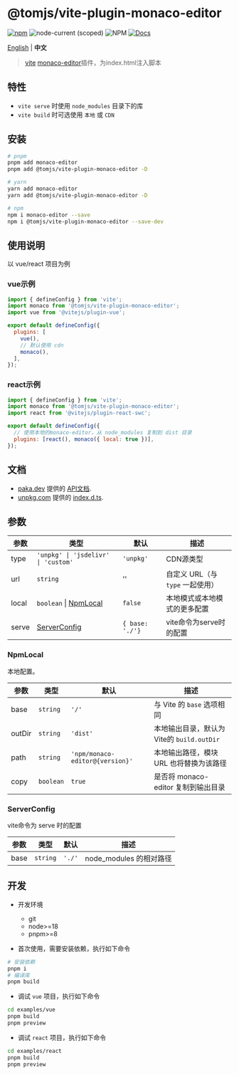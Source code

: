 # @tomjs/vite-plugin-monaco-editor

[![npm](https://img.shields.io/npm/v/@tomjs/vite-plugin-monaco-editor)](https://www.npmjs.com/package/@tomjs/vite-plugin-monaco-editor) ![node-current (scoped)](https://img.shields.io/node/v/@tomjs/vite-plugin-monaco-editor) ![NPM](https://img.shields.io/npm/l/@tomjs/vite-plugin-monaco-editor) [![Docs](https://www.paka.dev/badges/v0/cute.svg)](https://www.paka.dev/npm/@tomjs/vite-plugin-monaco-editor)

[English](./README.md) | **中文**

> [vite](https://vitejs.dev) [monaco-editor](https://github.com/microsoft/monaco-editor)插件，为index.html注入脚本

## 特性

- `vite serve` 时使用 `node_modules` 目录下的库
- `vite build` 时可选使用 `本地` 或 `CDN`

## 安装

```bash
# pnpm
pnpm add monaco-editor
pnpm add @tomjs/vite-plugin-monaco-editor -D

# yarn
yarn add monaco-editor
yarn add @tomjs/vite-plugin-monaco-editor -D

# npm
npm i monaco-editor --save
npm i @tomjs/vite-plugin-monaco-editor --save-dev
```

## 使用说明

以 vue/react 项目为例

### vue示例

```js
import { defineConfig } from 'vite';
import monaco from '@tomjs/vite-plugin-monaco-editor';
import vue from '@vitejs/plugin-vue';

export default defineConfig({
  plugins: [
    vue(),
    // 默认使用 cdn
    monaco(),
  ],
});
```

### react示例

```js
import { defineConfig } from 'vite';
import monaco from '@tomjs/vite-plugin-monaco-editor';
import react from '@vitejs/plugin-react-swc';

export default defineConfig({
  // 使用本地的monaco-editor，从 node_modules 复制到 dist 目录
  plugins: [react(), monaco({ local: true })],
});
```

## 文档

- [paka.dev](https://paka.dev) 提供的 [API文档](https://paka.dev/npm/@tomjs/vite-plugin-monaco-editor).
- [unpkg.com](https://www.unpkg.com/) 提供的 [index.d.ts](https://www.unpkg.com/browse/@tomjs/vite-plugin-monaco-editor/dist/index.d.ts).

## 参数

| 参数  | 类型                                | 默认            | 描述                             |
| ----- | ----------------------------------- | --------------- | -------------------------------- |
| type  | `'unpkg' \| 'jsdelivr' \| 'custom'` | `'unpkg'`       | CDN源类型                        |
| url   | `string`                            | ''              | 自定义 URL（与 `type` 一起使用） |
| local | `boolean` \| [NpmLocal](#NpmLocal)  | `false`         | 本地模式或本地模式的更多配置     |
| serve | [ServerConfig](#ServerConfig)       | `{ base: './'}` | vite命令为serve时的配置          |

### NpmLocal

本地配置。

| 参数   | 类型      | 默认                            | 描述                                      |
| ------ | --------- | ------------------------------- | ----------------------------------------- |
| base   | `string`  | `'/'`                           | 与 Vite 的 `base` 选项相同                |
| outDir | `string`  | `'dist'`                        | 本地输出目录，默认为Vite的 `build.outDir` |
| path   | `string`  | `'npm/monaco-editor@{version}'` | 本地输出路径，模块 URL 也将替换为该路径   |
| copy   | `boolean` | `true`                          | 是否将 monaco-editor 复制到输出目录       |

### ServerConfig

vite命令为 serve 时的配置

| 参数 | 类型     | 默认   | 描述                    |
| ---- | -------- | ------ | ----------------------- |
| base | `string` | `'./'` | node_modules 的相对路径 |

## 开发

- 开发环境

  - git
  - node>=18
  - pnpm>=8

- 首次使用，需要安装依赖，执行如下命令

```bash
# 安装依赖
pnpm i
# 编译库
pnpm build
```

- 调试 `vue` 项目，执行如下命令

```bash
cd examples/vue
pnpm build
pnpm preview
```

- 调试 `react` 项目，执行如下命令

```bash
cd examples/react
pnpm build
pnpm preview
```
